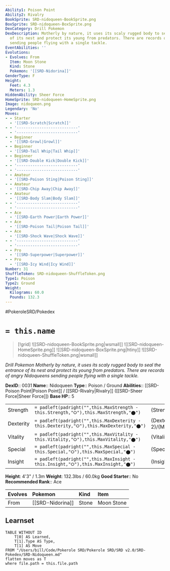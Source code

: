 ```yaml
---
Ability1: Poison Point
Ability2: Rivalry
BookSprite: SRD-nidoqueen-BookSprite.png
BoxSprite: SRD-nidoqueen-BoxSprite.png
DexCategory: Drill Pokemon
DexDescription: Motherly by nature, it uses its scaly rugged body to seal the entrance
  of its nest and protect its young from predators. There are records of angry Nidoqueens
  sending people flying with a single tackle.
EventAbilities: ''
Evolutions:
- Evolves: From
  Item: Moon Stone
  Kind: Stone
  Pokemon: '[[SRD-Nidorina]]'
GenderType: F
Height:
  Feet: 4.3
  Meters: 1.3
HiddenAbility: Sheer Force
HomeSprite: SRD-nidoqueen-HomeSprite.png
Image: nidoqueen.png
Legendary: 'No'
Moves:
- - Starter
  - '[[SRD-Scratch|Scratch]]'
- - '---------------------------'
  - '---------------------------'
- - Beginner
  - '[[SRD-Growl|Growl]]'
- - Beginner
  - '[[SRD-Tail Whip|Tail Whip]]'
- - Beginner
  - '[[SRD-Double Kick|Double Kick]]'
- - '---------------------------'
  - '---------------------------'
- - Amateur
  - '[[SRD-Poison Sting|Poison Sting]]'
- - Amateur
  - '[[SRD-Chip Away|Chip Away]]'
- - Amateur
  - '[[SRD-Body Slam|Body Slam]]'
- - '---------------------------'
  - '---------------------------'
- - Ace
  - '[[SRD-Earth Power|Earth Power]]'
- - Ace
  - '[[SRD-Poison Tail|Poison Tail]]'
- - Ace
  - '[[SRD-Shock Wave|Shock Wave]]'
- - '---------------------------'
  - '---------------------------'
- - Pro
  - '[[SRD-Superpower|Superpower]]'
- - Pro
  - '[[SRD-Icy Wind|Icy Wind]]'
Number: 31
ShuffleToken: SRD-nidoqueen-ShuffleToken.png
Type1: Poison
Type2: Ground
Weight:
  Kilograms: 60.0
  Pounds: 132.3
---
```


#PokeroleSRD/Pokedex

# `= this.name`

> [!grid]
> ![[SRD-nidoqueen-BookSprite.png|wsmall]]
> ![[SRD-nidoqueen-HomeSprite.png]]
> ![[SRD-nidoqueen-BoxSprite.png|htiny]]
> ![[SRD-nidoqueen-ShuffleToken.png|wsmall]]


*Drill Pokemon*
*Motherly by nature, it uses its scaly rugged body to seal the entrance of its nest and protect its young from predators. There are records of angry Nidoqueens sending people flying with a single tackle.*

**DexID**:: 0031
**Name**:: Nidoqueen
**Type**:: Poison / Ground
**Abilities**:: [[SRD-Poison Point|Poison Point]] / [[SRD-Rivalry|Rivalry]] ([[SRD-Sheer Force|Sheer Force]])
**Base HP**:: 5

|           |                                                                                        |                                          |
| --------- | -------------------------------------------------------------------------------------- | ---------------------------------------- |
| Strength  | `= padleft(padright("",this.MaxStrength - this.Strength,"⭘"),this.MaxStrength,"⬤")`    | (Strength::3)/(MaxStrength::6)   |
| Dexterity | `= padleft(padright("",this.MaxDexterity - this.Dexterity,"⭘"),this.MaxDexterity,"⬤")` | (Dexterity:: 2)/(MaxDexterity::5) |
| Vitality  | `= padleft(padright("",this.MaxVitality - this.Vitality,"⭘"),this.MaxVitality,"⬤")`    | (Vitality::2)/(MaxVitality::5)   |
| Special   | `= padleft(padright("",this.MaxSpecial - this.Special,"⭘"),this.MaxSpecial,"⬤")`       | (Special::2)/(MaxSpecial::5)     |
| Insight   | `= padleft(padright("",this.MaxInsight - this.Insight,"⭘"),this.MaxInsight,"⬤")`       | (Insight::2)/(MaxInsight::5)     |

**Height**: 4'3" / 1.3m
**Weight**: 132.3lbs / 60.0kg
**Good Starter**:: No
**Recommended Rank**:: Ace

| Evolves   | Pokemon          | Kind   | Item       |
|:----------|:-----------------|:-------|:-----------|
| From      | [[SRD-Nidorina]] | Stone  | Moon Stone |

## Learnset

```dataview
TABLE WITHOUT ID
    T[0] AS Learned,
    T[1].Type AS Type,
    T[1] AS Move
FROM "/Users/bill/Code/Pokerole SRD/Pokerole SRD/SRD v2.0/SRD-Pokedex/SRD-Nidoqueen.md"
flatten moves as T
where file.path = this.file.path
```
